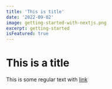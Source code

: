 ```yaml
---
title: 'This is title'
date: '2022-09-02'
image: getting-started-with-nextjs.png
excerpt: getting-started
isFeatured: true
---
```


# This is a title

This is some regular text with [link](hyyps://google.com)